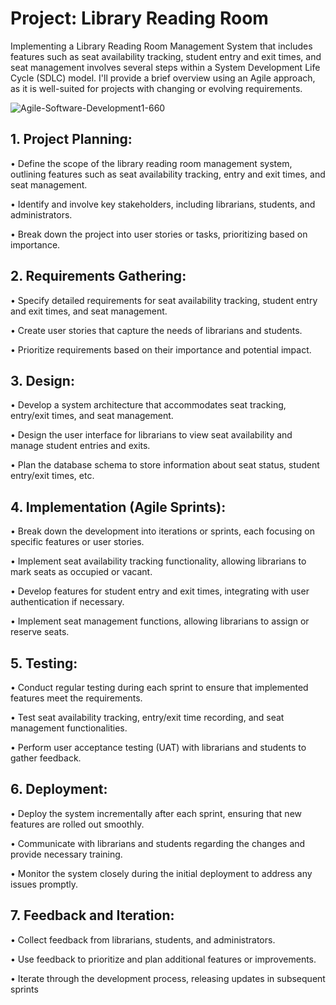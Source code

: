
# Project: Library Reading Room

Implementing a Library Reading Room Management System that includes features such as seat availability tracking, student entry and exit times, and seat management involves several steps within a System Development Life Cycle (SDLC) model. I'll provide a brief overview using an Agile approach, as it is well-suited for projects with changing or evolving requirements.

![Agile-Software-Development1-660](https://github.com/Vupal/library_reading_room/assets/91136088/01c4c2f7-e05b-4f49-b19f-d8d1019f1814)


## 1. Project Planning:
•	Define the scope of the library reading room management system, outlining features such as seat availability tracking, entry and exit times, and seat management.

•	Identify and involve key stakeholders, including librarians, students, and administrators.

•	Break down the project into user stories or tasks, prioritizing based on importance.

## 2. Requirements Gathering:
•	Specify detailed requirements for seat availability tracking, student entry and exit times, and seat management.

•	Create user stories that capture the needs of librarians and students.

•	Prioritize requirements based on their importance and potential impact.

## 3. Design:
•	Develop a system architecture that accommodates seat tracking, entry/exit times, and seat management.

•	Design the user interface for librarians to view seat availability and manage student entries and exits.

•	Plan the database schema to store information about seat status, student entry/exit times, etc.

## 4. Implementation (Agile Sprints):

•	Break down the development into iterations or sprints, each focusing on specific features or user stories.

•	Implement seat availability tracking functionality, allowing librarians to mark seats as occupied or vacant.

•	Develop features for student entry and exit times, integrating with user authentication if necessary.

•	Implement seat management functions, allowing librarians to assign or reserve seats.

## 5. Testing:
•	Conduct regular testing during each sprint to ensure that implemented features meet the requirements.

•	Test seat availability tracking, entry/exit time recording, and seat management functionalities.

•	Perform user acceptance testing (UAT) with librarians and students to gather feedback.


## 6. Deployment:
•	Deploy the system incrementally after each sprint, ensuring that new features are rolled out smoothly.

•	Communicate with librarians and students regarding the changes and provide necessary training.

•	Monitor the system closely during the initial deployment to address any issues promptly.

## 7. Feedback and Iteration:

•	Collect feedback from librarians, students, and administrators.

•	Use feedback to prioritize and plan additional features or improvements.

•	Iterate through the development process, releasing updates in subsequent sprints


